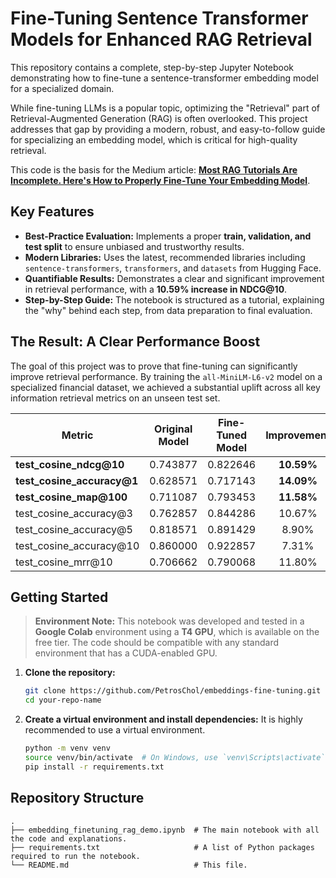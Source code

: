 # Fine-Tuning Sentence Transformer Models for Enhanced RAG Retrieval

This repository contains a complete, step-by-step Jupyter Notebook demonstrating how to fine-tune a sentence-transformer embedding model for a specialized domain.

While fine-tuning LLMs is a popular topic, optimizing the "Retrieval" part of Retrieval-Augmented Generation (RAG) is often overlooked. This project addresses that gap by providing a modern, robust, and easy-to-follow guide for specializing an embedding model, which is critical for high-quality retrieval.

This code is the basis for the Medium article: **[Most RAG Tutorials Are Incomplete. Here's How to Properly Fine-Tune Your Embedding Model](https://medium.com/@petroschol123/most-rag-tutorials-are-incomplete-heres-how-to-properly-fine-tune-your-embedding-model-773a758d998a)**.

## Key Features

-   **Best-Practice Evaluation:** Implements a proper **train, validation, and test split** to ensure unbiased and trustworthy results.
-   **Modern Libraries:** Uses the latest, recommended libraries including `sentence-transformers`, `transformers`, and `datasets` from Hugging Face.
-   **Quantifiable Results:** Demonstrates a clear and significant improvement in retrieval performance, with a **10.59% increase in NDCG@10**.
-   **Step-by-Step Guide:** The notebook is structured as a tutorial, explaining the "why" behind each step, from data preparation to final evaluation.

## The Result: A Clear Performance Boost

The goal of this project was to prove that fine-tuning can significantly improve retrieval performance. By training the `all-MiniLM-L6-v2` model on a specialized financial dataset, we achieved a substantial uplift across all key information retrieval metrics on an unseen test set.

| Metric                      | Original Model | Fine-Tuned Model | Improvement |
| --------------------------- | :------------: | :--------------: | :---------: |
| **test_cosine_ndcg@10**     |    0.743877    |     0.822646     | **10.59%**  |
| **test_cosine_accuracy@1**  |    0.628571    |     0.717143     | **14.09%**  |
| **test_cosine_map@100**     |    0.711087    |     0.793453     | **11.58%**  |
| test_cosine_accuracy@3      |    0.762857    |     0.844286     |   10.67%    |
| test_cosine_accuracy@5      |    0.818571    |     0.891429     |    8.90%    |
| test_cosine_accuracy@10     |    0.860000    |     0.922857     |    7.31%    |
| test_cosine_mrr@10          |    0.706662    |     0.790068     |   11.80%    |

## Getting Started

> **Environment Note:** This notebook was developed and tested in a **Google Colab** environment using a **T4 GPU**, which is available on the free tier. The code should be compatible with any standard environment that has a CUDA-enabled GPU.

1.  **Clone the repository:**
    ```bash
    git clone https://github.com/PetrosChol/embeddings-fine-tuning.git
    cd your-repo-name
    ```

2.  **Create a virtual environment and install dependencies:**
    It is highly recommended to use a virtual environment.
    ```bash
    python -m venv venv
    source venv/bin/activate  # On Windows, use `venv\Scripts\activate`
    pip install -r requirements.txt
    ```

## Repository Structure

```
.
├── embedding_finetuning_rag_demo.ipynb  # The main notebook with all the code and explanations.
├── requirements.txt                     # A list of Python packages required to run the notebook.
└── README.md                            # This file.
```

